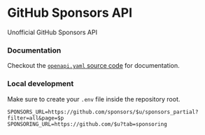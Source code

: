 # GitHub Sponsors API

Unofficial GitHub Sponsors API

### Documentation

Checkout the [`openapi.yaml` source code](./src/openapi.yaml) for documentation.

### Local development

Make sure to create your `.env` file inside the repository root.

```env
SPONSORS_URL=https://github.com/sponsors/$u/sponsors_partial?filter=all&page=$p
SPONSORING_URL=https://github.com/$u?tab=sponsoring
```
